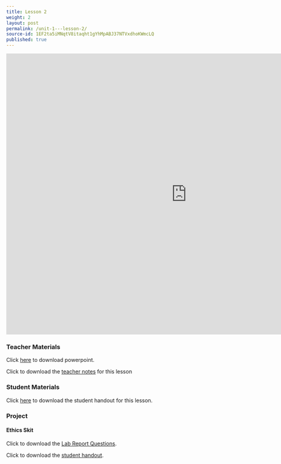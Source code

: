 ```yaml
---
title: Lesson 2
weight: 2
layout: post
permalink: /unit-1---lesson-2/
source-id: 1EF2ta5iMNqtV8itaqht1gYhMpABJ37NTVxdhoKWmcLQ
published: true
---
```

<iframe src="https://docs.google.com/presentation/d/e/2PACX-1vS9OrcIuWqbTcYogq_R2vXAeso2mdresCkQN8GurkwRKYx9udWiC5I3JO9y5SxGJWlp2-oxfZk9gEnZ/embed?start=false&loop=false&delayms=3000" frameborder="0" width="960" height="749" allowfullscreen="true" mozallowfullscreen="true" webkitallowfullscreen="true"></iframe>

### Teacher Materials 

Click <a href="https://docs.google.com/presentation/d/1y4Q6X1tdN5RD3ATb1Peier_8F93HQGqLKZ0BwwdpvqI/edit?usp=sharing" target="_blank">here</a> to download powerpoint.

Click to download the <a href="../Teacher Notes -  Cigarette Example.pdf" download>teacher notes</a> for this lesson

### Student Materials

Click <a href="https://docs.google.com/document/d/1uBMVggbORtnC_iMVDAiBAYh2zP19rHVQwVRLbNLPCro/edit?usp=sharing" target="_blank">here</a> to download the student handout for this lesson.

### Project

#### Ethics Skit 

Click to download the <a href="https://docs.google.com/document/d/13V92Nhzyk-srTYI3MpEAx9gx_HfwlHGiZ5luO2wcv6k/edit?usp=sharing" target="_blank">Lab Report Questions</a>.

Click to download the <a href="https://docs.google.com/document/d/1lRMeR3TRfSWb0qBGzZp7qpobwtZM0GWQijs03INQ4mw/edit?usp=sharing" target="_blank">student handout</a>.